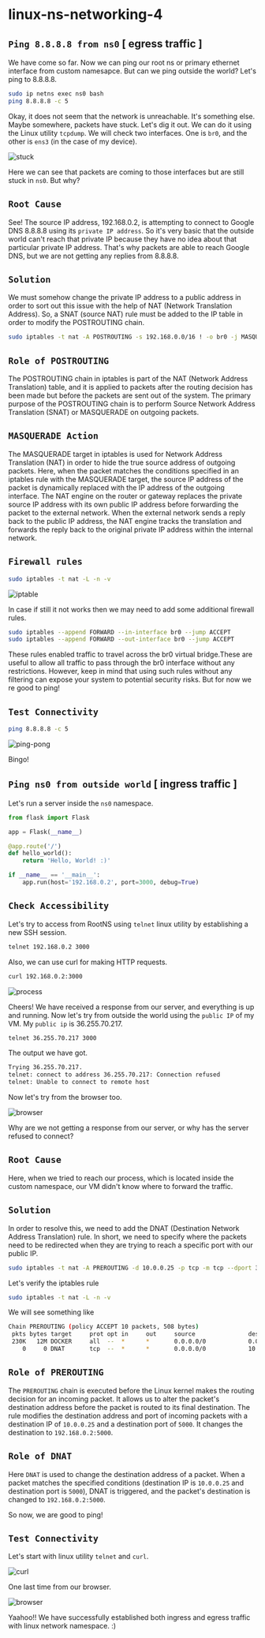 # linux-ns-networking-4


## `Ping 8.8.8.8 from ns0` [ egress traffic ]

We have come so far. Now we can ping our root ns or primary ethernet interface from custom namesapce. But can we ping outside the world? Let's ping to 8.8.8.8.

```bash
sudo ip netns exec ns0 bash
ping 8.8.8.8 -c 5
```

Okay, it does not seem that the network is unreachable. It's something else. Maybe somewhere, packets have stuck. Let's dig it out. We can do it using the Linux utility `tcpdump`. We will check two interfaces. One is `br0`, and the other is `ens3` (in the case of my device).
 

![stuck](https://lab-bucket.s3.brilliant.com.bd/labthumbnail/07e5412b-3ec3-4e43-8893-e0c2ed7fef9c.png)

Here we can see that packets are coming to those interfaces but are still stuck in `ns0`. But why?

## `Root Cause`

See! The source IP address, 192.168.0.2, is attempting to connect to Google DNS 8.8.8.8 using its `private IP address`. So it's very basic that the outside world can't reach that private IP because they have no idea about that particular private IP address. That's why packets are able to reach Google DNS, but we are not getting any replies from 8.8.8.8.

## `Solution`

We must somehow change the private IP address to a public address in order to sort out this issue with the help of NAT (Network Translation Address). So, a SNAT (source NAT) rule must be added to the IP table in order to modify the POSTROUTING chain.


```bash
sudo iptables -t nat -A POSTROUTING -s 192.168.0.0/16 ! -o br0 -j MASQUERADE
```

## `Role of POSTROUTING`

The POSTROUTING chain in iptables is part of the NAT (Network Address Translation) table, and it is applied to packets after the routing decision has been made but before the packets are sent out of the system. The primary purpose of the POSTROUTING chain is to perform Source Network Address Translation (SNAT) or MASQUERADE on outgoing packets.

## `MASQUERADE Action`

The MASQUERADE target in iptables is used for Network Address Translation (NAT) in order to hide the true source address of outgoing packets. Here, when the packet matches the conditions specified in an iptables rule with the MASQUERADE target, the source IP address of the packet is dynamically replaced with the IP address of the outgoing interface. The NAT engine on the router or gateway replaces the private source IP address with its own public IP address before forwarding the packet to the external network. When the external network sends a reply back to the public IP address, the NAT engine tracks the translation and forwards the reply back to the original private IP address within the internal network.

## `Firewall rules`

```bash
sudo iptables -t nat -L -n -v
```

![iptable](https://lab-bucket.s3.brilliant.com.bd/labthumbnail/632ad080-cb31-4dee-8b03-1141fb1707b6.png)

In case if still it not works then we may need to add some additional firewall rules.

```bash
sudo iptables --append FORWARD --in-interface br0 --jump ACCEPT
sudo iptables --append FORWARD --out-interface br0 --jump ACCEPT
```

These rules enabled traffic to travel across the br0 virtual bridge.These are useful to allow all traffic to pass through the br0 interface without any restrictions. However, keep in mind that using such rules without any filtering can expose your system to potential security risks. But for now we re good to ping!

## `Test Connectivity`

```bash
ping 8.8.8.8 -c 5
```

![ping-pong](https://lab-bucket.s3.brilliant.com.bd/labthumbnail/6b93a385-2c66-4c92-a5c4-df8745dad72d.png)

Bingo! 


## `Ping ns0 from outside world` [ ingress traffic ]

Let's run a server inside the `ns0` namespace.

```python
from flask import Flask

app = Flask(__name__)

@app.route('/')
def hello_world():
    return 'Hello, World! :)'

if __name__ == '__main__':
    app.run(host='192.168.0.2', port=3000, debug=True)
```

## `Check Accessibility`

Let's try to access from RootNS using `telnet` linux utility by establishing a new SSH session.

```bash
telnet 192.168.0.2 3000
```

Also, we can use curl for making HTTP requests.

```bash
curl 192.168.0.2:3000
```

![process](https://lab-bucket.s3.brilliant.com.bd/labthumbnail/9e479d5f-a810-48d4-9d52-3b103367ccd3.png)

Cheers! We have received a response from our server, and everything is up and running. Now let's try from outside the world using the `public IP` of my VM. My `public ip` is 36.255.70.217.

```bash
telnet 36.255.70.217 3000
```
The output we have got. 

```bash
Trying 36.255.70.217.
telnet: connect to address 36.255.70.217: Connection refused
telnet: Unable to connect to remote host
```
Now let's try from the browser too.

![browser](https://lab-bucket.s3.brilliant.com.bd/labthumbnail/a02a5236-02c6-45bd-97d3-113290895bd3.png)

Why are we not getting a response from our server, or why has the server refused to connect?

## `Root Cause`

Here, when we tried to reach our process, which is located inside the custom namespace, our VM didn't know where to forward the traffic.

## `Solution`

In order to resolve this, we need to add the DNAT (Destination Network Address Translation) rule. In short, we need to specify where the packets need to be redirected when they are trying to reach a specific port with our public IP.

```bash
sudo iptables -t nat -A PREROUTING -d 10.0.0.25 -p tcp -m tcp --dport 3000 -j DNAT --to-destination 192.168.0.2:3000
```

Let's verify the iptables rule
```bash
sudo iptables -t nat -L -n -v
```

We will see something like

```bash
Chain PREROUTING (policy ACCEPT 10 packets, 508 bytes)
 pkts bytes target     prot opt in     out     source               destination
 230K   12M DOCKER     all  --  *      *       0.0.0.0/0            0.0.0.0/0            ADDRTYPE match dst-type LOCAL
    0     0 DNAT       tcp  --  *      *       0.0.0.0/0            10.0.0.25            tcp dpt:3000 to:192.168.0.2:3000
```

## `Role of PREROUTING`

The `PREROUTING` chain is executed before the Linux kernel makes the routing decision for an incoming packet. It allows us to alter the packet's destination address before the packet is routed to its final destination. The rule modifies the destination address and port of incoming packets with a destination IP of `10.0.0.25` and a destination port of `5000`. It changes the destination to `192.168.0.2:5000`.

## `Role of DNAT`

Here `DNAT` is used to change the destination address of a packet. When a packet matches the specified conditions (destination IP is `10.0.0.25` and destination port is `5000`), DNAT is triggered, and the packet's destination is changed to `192.168.0.2:5000`.

So now, we are good to ping!

## `Test Connectivity`

Let's start with linux utility `telnet` and `curl`.

![curl](https://lab-bucket.s3.brilliant.com.bd/labthumbnail/f3958f8b-fad3-4ff9-a755-de1db21cbd20.png)

One last time from our browser.

![browser](https://lab-bucket.s3.brilliant.com.bd/labthumbnail/cb642c85-9a5b-4629-9e31-56d3bbb8077d.png)

Yaahoo!! We have successfully established both ingress and egress traffic with linux network namespace. :)